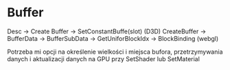 # Buffer

Desc -> Create Buffer -> SetConstantBuffe(slot) (D3D)
CreateBuffer -> BufferData -> BufferSubData -> GetUniforBlockIdx -> BlockBinding (webgl)

Potrzeba mi opcji na określenie wielkości i miejsca bufora, przetrzymywania danych i aktualizacji danych na GPU przy SetShader lub SetMaterial

